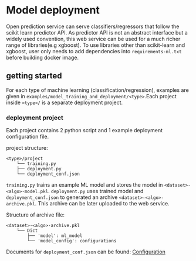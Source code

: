 # Model deployment

Open prediction service can serve classifiers/regressors that follow the scikit learn predictor API. As 
predictor API is not an abstract interface but a widely used convention, this web service can be
used for a much richer range of libraries(e.g xgboost). To use libraries other than scikit-learn 
and xgboost, user only needs to add dependencies into `requirements-ml.txt` before building 
docker image. 

## getting started

For each type of machine learning (classification/regression), examples are 
given in `examples/model_training_and_deployment/<type>`.Each project 
inside `<type>/` is a separate deployment project.

### deployment project

Each project contains 2 python script and 1 example deployment 
configuration file. 

project structure:
```
<type>/project
    └── training.py
    ├── deployment.py
    └── deployment_conf.json
```

`training.py` trains an example ML model and stores the model in
`<dataset>-<algo>-model.pkl`. `deployment.py` uses trained model and
`deployment_conf.json` to generated an archive `<dataset>-<algo>-archive.pkl`. 
This archive can be later uploaded to the web service.
 

Structure of archive file:
```
<dataset>-<algo>-archive.pkl
    └── Dict
        ├── 'model': ml_model
        └── 'model_config': configurations
```

Documents for `deployment_conf.json` can be found:
[Configuration](../../README.md#Configuration-example-for-miniloan-classification)
